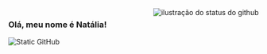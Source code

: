 <img align='right' src="https://github-readme-stats.vercel.app/api?username=tairanatalia&show_icons=true&title_color=783c00&text_color=af552e&icon_color=783c00&bg_color=f8efd4&cache_seconds=2300" alt="ilustração do status do github">

### Olá, meu nome é Natália!

<img src="https://img.shields.io/static/v1?label=Overview&message=NATALIATAIRA&color=f8efd4&style=for-the-badge&logo=GitHub" alt="Static GitHub">

